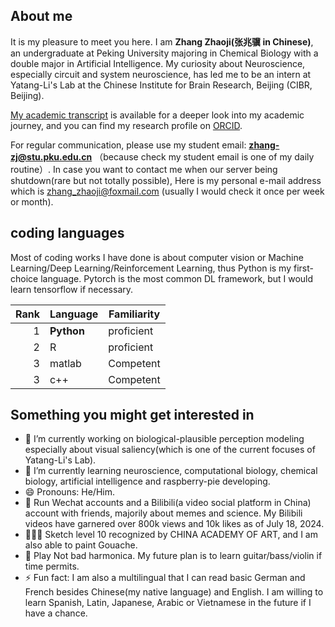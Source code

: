 ## About me

It is my pleasure to meet you here. I am **Zhang Zhaoji(张兆骥 in Chinese)**, an undergraduate at Peking University majoring in Chemical Biology with a double major in Artificial Intelligence. My curiosity about Neuroscience, especially circuit and system neuroscience, has led me to be an intern at Yatang-Li's Lab at the Chinese Institute for Brain Research, Beijing (CIBR, Beijing).

[My academic transcript](https://drive.google.com/file/d/1fxR2OdMEvwfcwAbwhDBF-TSwfSUIFzzJ/view?usp=sharing) is available for a deeper look into my academic journey, and you can find my research profile on [ORCID](https://orcid.org/0009-0002-3293-1961).

For regular communication, please use my student email: **zhang-zj@stu.pku.edu.cn** （because check my student email is one of my daily routine）. In case you want to contact me when our server being shutdown(rare but not totally possible), Here is my personal e-mail address which is zhang_zhaoji@foxmail.com (usually I would check it once per week or month).

## coding languages

Most of coding works I have done is about computer vision or Machine Learning/Deep Learning/Reinforcement Learning, thus Python is my first-choice language. Pytorch is the most common DL framework, but I would learn tensorflow if necessary.

| Rank |   Language    |  Familiarity   |
|-----:|---------------|--------------|
|     1|   **Python**  |  proficient  |
|     2|   R           |  proficient  |
|     3|   matlab      |  Competent   |
|     3|   c++         |  Competent   |

## Something you might get interested in

- 🔭 I’m currently working on biological-plausible perception modeling especially about visual saliency(which is one of the current focuses of Yatang-Li's Lab).
- 🌱 I’m currently learning neuroscience, computational biology, chemical biology, artificial intelligence and raspberry-pie developing.
- 😄 Pronouns: He/Him.
- 🎥	Run Wechat accounts and a Bilibili(a video social platform in China) account with friends, majorily about memes and science.  My Bilibili videos have garnered over 800k views and 10k likes as of July 18, 2024.
- 🧑🏽‍🎨 Sketch level 10 recognized by CHINA ACADEMY OF ART, and I am also able to paint Gouache.
- 🎼 Play Not bad harmonica. My future plan is to learn guitar/bass/violin if time permits.
- ⚡ Fun fact: I am also a multilingual that I can read basic German and French besides Chinese(my native language) and English. I am willing to learn Spanish, Latin, Japanese, Arabic or Vietnamese in the future if I have a chance.

